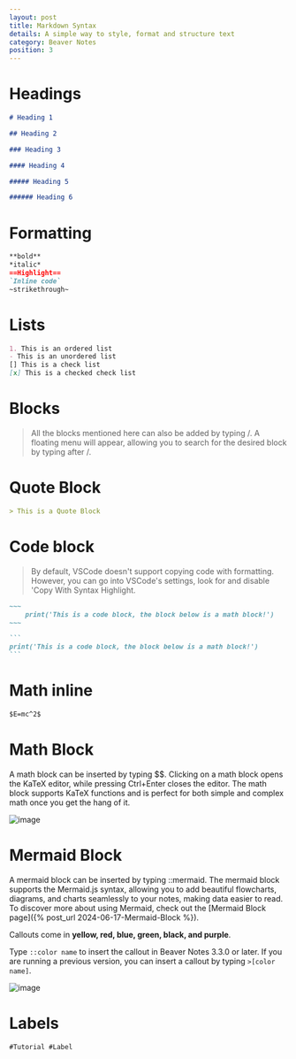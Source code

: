 ```yaml
---
layout: post
title: Markdown Syntax
details: A simple way to style, format and structure text
category: Beaver Notes
position: 3
---
```


# Headings

```markdown 
# Heading 1

## Heading 2

### Heading 3

#### Heading 4

##### Heading 5

###### Heading 6
```

# Formatting

```markdown
**bold** 
*italic* 
==Highlight== 
`Inline code` 
~strikethrough~
```

# Lists

```markdown
1. This is an ordered list
- This is an unordered list 
[] This is a check list 
[x] This is a checked check list
```

# Blocks

> All the blocks mentioned here can also be added by typing /. A floating menu will appear, allowing you to search for the desired block by typing after /.

# Quote Block

```markdown
> This is a Quote Block
```
# Code block

>By default, VSCode doesn't support copying code with formatting. However, you can go into VSCode's settings, look for and disable 'Copy With Syntax Highlight.

```markdown
~~~
    print('This is a code block, the block below is a math block!')
~~~
```
~~~markdown
```
print('This is a code block, the block below is a math block!')
```
~~~

# Math inline

```markdown
$E=mc^2$
```

# Math Block

A math block can be inserted by typing $$. Clicking on a math block opens the KaTeX editor, while pressing Ctrl+Enter closes the editor. The math block supports KaTeX functions and is perfect for both simple and complex math once you get the hang of it.


![image]({{base.url}}/assets/img/docs/markdown/math.png)

# Mermaid Block

A mermaid block can be inserted by typing ::mermaid. The mermaid block supports the Mermaid.js syntax, allowing you to add beautiful flowcharts, diagrams, and charts seamlessly to your notes, making data easier to read. To discover more about using Mermaid, check out the [Mermaid Block page]({% post_url 2024-06-17-Mermaid-Block %}).

Callouts come in **yellow, red, blue, green, black, and purple**.

Type `::color name` to insert the callout in Beaver Notes 3.3.0 or later. If you are running a previous version, you can insert a callout by typing `>[color name]`.

![image]({{base.url}}/assets/img/docs/markdown/callout.png)

# Labels

```markdown
#Tutorial #Label
```